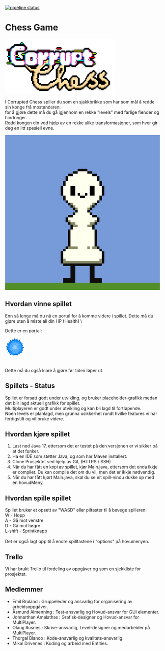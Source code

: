 [![pipeline status](https://git.app.uib.no/6-chicks/chess-game/badges/master/pipeline.svg)](https://git.app.uib.no/6-chicks/chess-game/-/commits/master)
# Chess Game
![alt text](ReadMeAssets/corruptChess.png)

I Corrupted Chess spiller du som en sjakkbrikke som har som mål å redde sin konge frå mostanderen. \
for å gjøre dette må du gå igjennom en rekke "levels" med farlige fiender og hindringer. \
Redd kongen din ved hjelp av en rekke ulike transformasjoner, som hver gir deg en litt spesiell evne.

![Pawnboi](ReadMeAssets/pawnboi.gif)

## Hvordan vinne spillet
Enn så lenge må du nå en portal for å komme videre i spillet. Dette må du gjøre uten å miste all din HP (Health) \

Dette er en portal:

![PortalImage](ReadMeAssets/Portal.gif)

 \
Dette må du også klare å gjøre før tiden løper ut.

## Spillets - Status
Spillet er forsatt godt under utvikling, og bruker placeholder-grafikk medan det blir lagd aktuell grafikk for spillet. \
Multiplayeren er godt under utvikling og kan bli lagd til fortløpende. \
Noen levels er planlagd, men grunna usikkerhet rundt hvilke features vi har ferdigstilt og vil bruke videre.

## Hvordan kjøre spillet
1. Last ned Java 17, ettersom det er testet på den versjonen er vi sikker på at det funker.
2. Ha en IDE som støtter Java, og som har Maven installert. 
3. Clone Prosjektet ved hjelp av Git, (HTTPS / SSH)
4. Når du har fått en kopi av spillet, kjør Main.java, ettersom det enda ikkje
er compilet. Du kan compile det om du vil, men det er ikkje nødvendig.
5. Når du har fått kjørt Main.java, skal du se eit spill-vindu dukke op med en hovudMeny.

## Hvordan spille spillet
Spillet bruker et opsett av "WASD" eller piltaster til å bevege spilleren. \
W - Hopp \
A - Gå mot venstre \
D - Gå mot høgre \
L-shift - Sprintknapp \
 \
Det er også lagt opp til å endre spilltastene i "options" på hovumenyen.

## Trello
Vi har brukt Trello til fordeling av oppgåver og som en sjekkliste for prosjektet. 

## Medlemmer
- Emil Bruland : Gruppeleder og ansvarlig for organisering av arbeidsoppgåver.
- Åsmund Almenning : Test-ansvarlig og Hovud-ansvar for GUI elementer.
- Johnarthan Amalathas : Grafisk-designer og Hovud-ansvar for MultiPlayer.
- Olaug Rusnes : Skrive-ansvarlig, Level-designer og medarbeider på MultiPlayer.
- Thorgal Blanco : Kode-ansvarlig og kvalitets-ansvarlig.
- Mikal Drivenes : Koding og arbeid med Entities.
